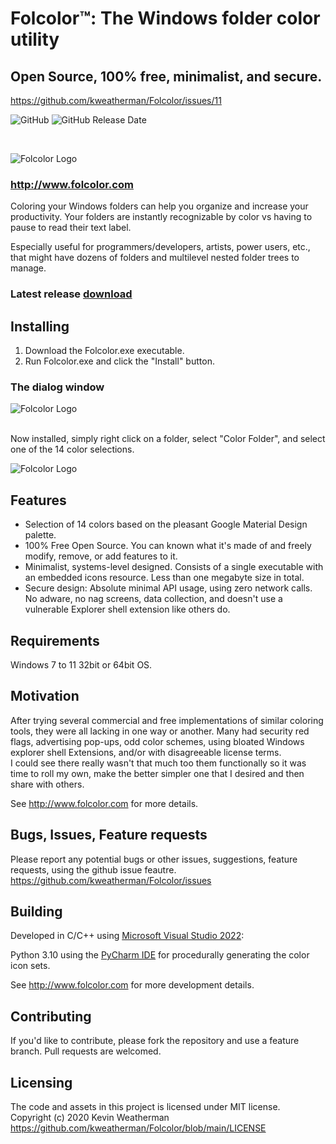# Folcolor™: The Windows folder color utility
## Open Source, 100% free, minimalist, and secure.

https://github.com/kweatherman/Folcolor/issues/11

![GitHub](https://img.shields.io/github/license/kweatherman/Folcolor)
![GitHub Release Date](https://img.shields.io/github/release-date/kweatherman/Folcolor)

</br>

![Folcolor Logo](readme_assets/before_after_header_trans_img_s.png)

### http://www.folcolor.com  

Coloring your Windows folders can help you organize and increase your productivity. Your folders are instantly recognizable by color vs having to pause to read their text label.  

Especially useful for programmers/developers, artists, power users, etc., that might have dozens of folders and multilevel nested folder trees to manage.  

### Latest release [download](https://github.com/kweatherman/Folcolor/releases/)

## Installing
1) Download the Folcolor.exe executable.  
2) Run Folcolor.exe and click the "Install" button.

### The dialog window
![Folcolor Logo](readme_assets/ui_screenshot_install.png)  

</br>
Now installed, simply right click on a folder, select "Color Folder", and select one of the 14 color selections.

![Folcolor Logo](readme_assets/set_game_folder_white_anim.gif)

## Features
* Selection of 14 colors based on the pleasant Google Material Design palette.  
* 100% Free Open Source. You can known what it's made of and freely modify, remove, or add features to it.  
* Minimalist, systems-level designed. Consists of a single executable with an embedded icons resource. Less than one megabyte size in total.  
* Secure design: Absolute minimal API usage, using zero network calls. No adware, no nag screens, data collection, and   doesn't use a vulnerable Explorer shell extension like others do.  

## Requirements  
Windows 7 to 11 32bit or 64bit OS.

## Motivation
After trying several commercial and free implementations of similar coloring tools, they were all lacking in one way or another.  Many had security red flags, advertising pop-ups, odd color schemes, using bloated Windows explorer shell Extensions, and/or with disagreeable license terms.  
I could see there really wasn't that much too them functionally so it was time to roll my own, make the better simpler one that I desired and then share with others.

See http://www.folcolor.com for more details.

## Bugs, Issues, Feature requests
Please report any potential bugs or other issues, suggestions, feature requests, using the github issue feautre.    
https://github.com/kweatherman/Folcolor/issues  

## Building
Developed in C/C++ using [Microsoft Visual Studio 2022](https://visualstudio.microsoft.com):  

Python 3.10 using the [PyCharm IDE](https://www.jetbrains.com/pycharm ) for procedurally generating the color icon sets.   

See http://www.folcolor.com for more development details.  

## Contributing
If you'd like to contribute, please fork the repository and use a feature
branch. Pull requests are welcomed.

## Licensing
The code and assets in this project is licensed under MIT license.  
Copyright (c) 2020 Kevin Weatherman  
https://github.com/kweatherman/Folcolor/blob/main/LICENSE

